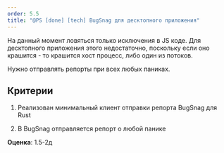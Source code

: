 ```yaml
---
order: 5.5
title: "@PS [done] [tech] BugSnag для десктопного приложения"
---
```


На данный момент ловяться только исключения в JS коде. Для десктопного приложения этого недостаточно, поскольку если оно крашится - то крашится хост процесс, либо один из потоков.

Нужно отправлять репорты при всех любых паниках.

## Критерии

1. Реализован минимальный клиент отправки репорта BugSnag для Rust

2. В BugSnag отправляется репорт о любой панике



**Оценка**: 1.5-2д